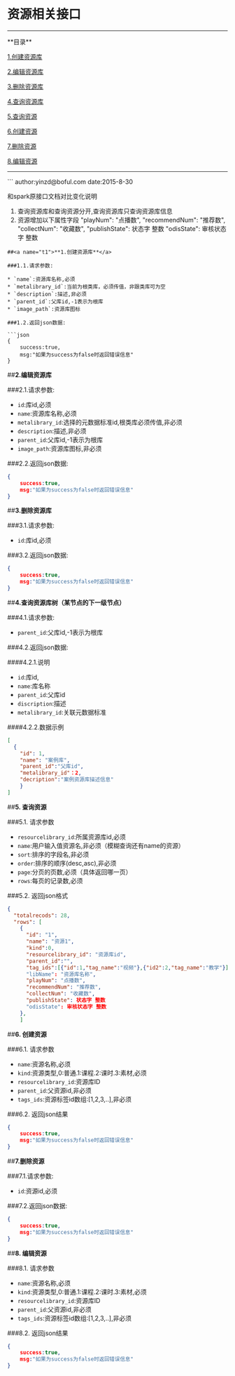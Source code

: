 资源相关接口
===================
<hr/>
**目录**

[1.创建资源库](#t1)

[2.编辑资源库](#t2)

[3.删除资源库](#t3)

[4.查询资源库](#t4)

[5.查询资源](#t5)

[6.创建资源](#t6)

[7.删除资源](#t7)

[8.编辑资源](#t8)

<hr/>
```
author:yinzd@boful.com
date:2015-8-30

和spark原接口文档对比变化说明
1. 查询资源库和查询资源分开,查询资源库只查询资源库信息
2. 资源增加以下属性字段
      "playNum": "点播数",
      "recommendNum": "推荐数",
      "collectNum": "收藏数",
      "publishState": 状态字 整数
      "odisState": 审核状态字 整数
```
##<a name="t1">**1.创建资源库**</a>

###1.1.请求参数:
    
* `name`:资源库名称,必须
* `metalibrary_id`:当前为根类库，必须传值，非跟类库可为空
* `description`:描述,非必须
* `parent_id`:父库id,-1表示为根库
* `image_path`:资源库图标
        
###1.2.返回json数据:

```json
{
    success:true,
    msg:"如果为success为false时返回错误信息"
}
```

##<a name="t2">**2.编辑资源库**</a>

###2.1.请求参数:

* `id`:库id,必须
* `name`:资源库名称,必须
* `metalibrary_id`:选择的元数据标准id,根类库必须传值,非必须
* `description`:描述,非必须
* `parent_id`:父库id,-1表示为根库
* `image_path`:资源库图标,非必须

###2.2.返回json数据:

```json
{
    success:true,
    msg:"如果为success为false时返回错误信息"
}
```

##<a name="t3">**3.删除资源库**</a>

###3.1.请求参数:

* `id`:库id,必须

###3.2.返回json数据:

```json
{
    success:true,
    msg:"如果为success为false时返回错误信息"
}
```

##<a name="t4">**4.查询资源库树（某节点的下一级节点）**</a>

###4.1.请求参数:

* `parent_id`:父库id,-1表示为根库

###4.2.返回json数据:

####4.2.1.说明

* `id`:库id,
* `name`:库名称
* `parent_id`:父库id
* `discription`:描述
* `metalibrary_id`:关联元数据标准

####4.2.2.数据示例

```json
[
  {
    "id": 1,
    "name": "案例库",
    "parent_id":"父库id",
    "metalibrary_id"：2,
	"decription":"案例资源库描述信息"
    }
]
```

##<a name='t5'>**5. 查询资源**</a>

###5.1. 请求参数

* `resourcelibrary_id`:所属资源库id,必须
* `name`:用户输入值资源名,非必须（模糊查询还有name的资源）
* `sort`:排序的字段名,非必须
* `order`:排序的顺序(desc,asc),非必须
* `page`:分页的页数,必须（具体返回哪一页）
* `rows`:每页的记录数,必须

###5.2. 返回json格式
```json
{
  "totalrecods": 28,
  "rows": [
    {
      "id": "1",
      "name": "资源1",
	  "kind":0,
      "resourcelibrary_id": "资源库id",
	  "parent_id":"",
	  "tag_ids":[{"id":1,"tag_name":"视频"},{"id2":2,"tag_name":"教学"}]
      "libName": "资源库名称",
      "playNum": "点播数",
      "recommendNum": "推荐数",
      "collectNum": "收藏数",
      "publishState": 状态字 整数
      "odisState": 审核状态字 整数
    },
	]
```

##<a name='t6'>**6. 创建资源**</a>

###6.1. 请求参数

* `name`:资源名称,必须
* `kind`:资源类型,0:普通.1:课程.2:课时.3:素材,必须
* `resourcelibrary_id`:资源库ID
* `parent_id`:父资源id,非必须
* `tags_ids`:资源标签id数组:[1,2,3,..],非必须

###6.2. 返回json结果

```json
{
    success:true,
    msg:"如果为success为false时返回错误信息"
}
```

##<a name="t7">**7.删除资源**</a>

###7.1.请求参数:

* `id`:资源id,必须

###7.2.返回json数据:

```json
{
    success:true,
    msg:"如果为success为false时返回错误信息"
}
```

##<a name='t8'>**8. 编辑资源**</a>

###8.1. 请求参数
* `name`:资源名称,必须
* `kind`:资源类型,0:普通.1:课程.2:课时.3:素材,必须
* `resourcelibrary_id`:资源库ID
* `parent_id`:父资源id,非必须
* `tags_ids`:资源标签id数组:[1,2,3,..],非必须

###8.2. 返回json结果

```json
{
    success:true,
    msg:"如果为success为false时返回错误信息"
}
```

